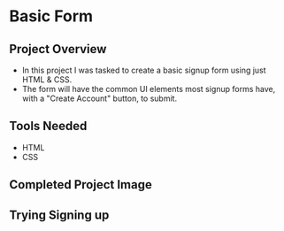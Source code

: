 # Basic Form

## Project Overview 
- In this project I was tasked to create a basic signup form using just HTML & CSS.
- The form will have the common UI elements most signup forms have, with a "Create Account" button, to submit.

## Tools Needed 
- HTML
- CSS

## Completed Project Image 

## Trying Signing up
